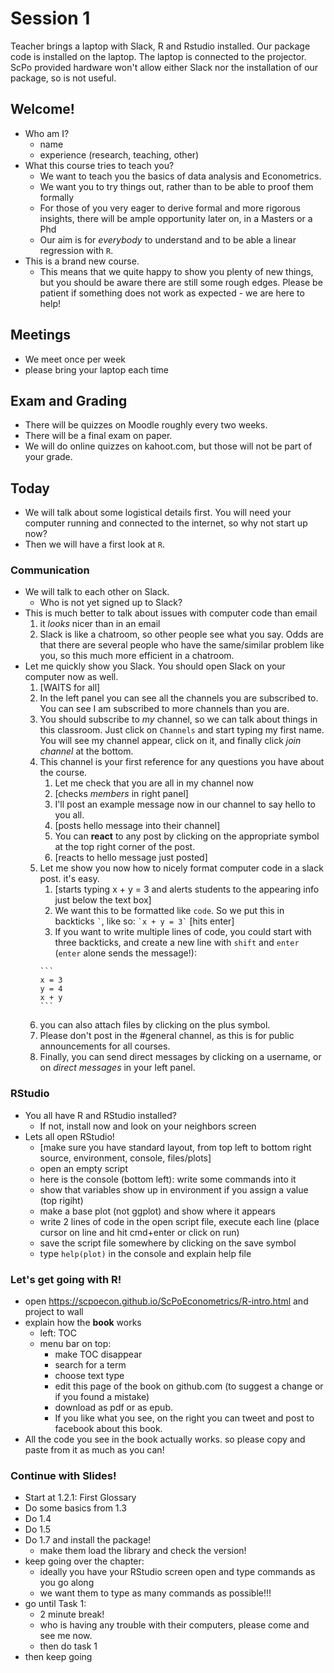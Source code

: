 # Session 1

Teacher brings a laptop with Slack, R and Rstudio installed. Our package code is installed on the laptop. The laptop is connected to the projector. ScPo provided hardware won't allow either Slack nor the installation of our package, so is not useful.

## Welcome!

* Who am I?
	* name
	* experience (research, teaching, other)
* What this course tries to teach you?
	* We want to teach you the basics of data analysis and Econometrics.
	* We want you to try things out, rather than to be able to proof them formally
	* For those of you very eager to derive formal and more rigorous insights, there will be ample opportunity later on, in a Masters or a Phd
	* Our aim is for *everybody* to understand and to be able a linear regression with `R`.
* This is a brand new course.
	* This means that we quite happy to show you plenty of new things, but you should be aware there are still some rough edges. Please be patient if something does not work as expected - we are here to help!

## Meetings

* We meet once per week
* please bring your laptop each time

## Exam and Grading

* There will be quizzes on Moodle roughly every two weeks.
* There will be a final exam on paper.
* We will do online quizzes on kahoot.com, but those will not be part of your grade.

## Today

* We will talk about some logistical details first. You will need your computer running and connected to the internet, so why not start up now?
* Then we will have a first look at `R`. 

### Communication

* We will talk to each other on Slack.
	* Who is not yet signed up to Slack?
* This is much better to talk about issues with computer code than email
	1. it *looks* nicer than in an email
	2. Slack is like a chatroom, so other people see what you say. Odds are that there are several people who have the same/similar problem like you, so this much more efficient in a chatroom.
* Let me quickly show you Slack. You should open Slack on your computer now as well.
	1. [WAITS for all]
	1. In the left panel you can see all the channels you are subscribed to. You can see I am subscribed to more channels than you are.
	1. You should subscribe to *my* channel, so we can talk about things in this classroom. Just click on `Channels` and start typing my first name. You will see my channel appear, click on it, and finally click *join channel* at the bottom.
	1. This channel is your first reference for any questions you have about the course. 
		1. Let me check that you are all in my channel now
		1. [checks *members* in right panel]
		1. I'll post an example message now in our channel to say hello to you all.
		1. [posts hello message into their channel]
		1. You can **react** to any post by clicking on the appropriate symbol at the top right corner of the post.
		1. [reacts to hello message just posted]
	1. Let me show you now how to nicely format computer code in a slack post. it's easy.
		1. [starts typing x + y = 3 and alerts students to the appearing info just below the text box]
		1. We want this to be formatted like ``code``. So we put this in backticks `` ` ``, like so: `` `x + y = 3` `` [hits enter]
		1. If you want to write multiple lines of code, you could start with three backticks, and create a new line with `shift` and `enter` (`enter` alone sends the message!):
		````
		```
		x = 3
		y = 4
		x + y
		```
		````
	1. you can also attach files by clicking on the plus symbol.
	1. Please don't post in the #general channel, as this is for public announcements for all courses.
	1. Finally, you can send direct messages by clicking on a username, or on *direct messages* in your left panel.

### RStudio

* You all have R and RStudio installed?
	* If not, install now and look on your neighbors screen
* Lets all open RStudio!
	* [make sure you have standard layout, from top left to bottom right source, environment, console, files/plots]
	* open an empty script
	* here is the console (bottom left): write some commands into it
	* show that variables show up in environment if you assign a value (top rigiht)
	* make a base plot (not ggplot) and show where it appears
	* write 2 lines of code in the open script file, execute each line (place cursor on line and hit cmd+enter or click on run)
	* save the script file somewhere by clicking on the save symbol
	* type `help(plot)` in the console and explain help file

### Let's get going with R!

* open https://scpoecon.github.io/ScPoEconometrics/R-intro.html and project to wall
* explain how the **book** works
	* left: TOC
	* menu bar on top:
		* make TOC disappear
		* search for a term
		* choose text type
		* edit this page of the book on github.com (to suggest a change or if you found a mistake)
		* download as pdf or as epub.
		* If you like what you see, on the right you can tweet and post to facebook about this book.
* All the code you see in the book actually works. so please copy and paste from it as much as you can!

### Continue with Slides!

* Start at 1.2.1: First Glossary
* Do some basics from 1.3
* Do 1.4
* Do 1.5
* Do 1.7 and install the package!
	* make them load the library and check the version!
* keep going over the chapter:
	* ideally you have your RStudio screen open and type commands as you go along
	* we want them to type as many commands as possible!!!
* go until Task 1:
	* 2 minute break!
	* who is having any trouble with their computers, please come and see me now.
	* then do task 1	
* then keep going

